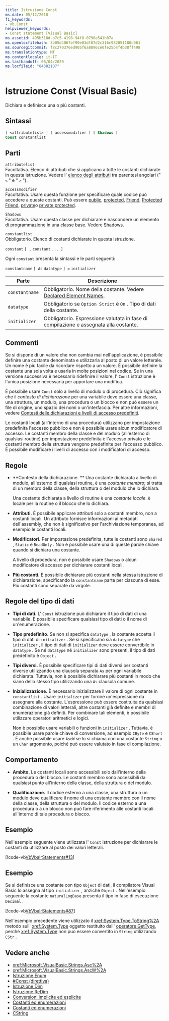```yaml
---
title: Istruzione Const
ms.date: 05/12/2018
f1_keywords:
- vb.Const
helpviewer_keywords:
- Const statement [Visual Basic]
ms.assetid: 495b318d-b7c5-4198-94f8-0790a541b07a
ms.openlocfilehash: 3b05d4067ef99e03df07d2c316c982051180d961
ms.sourcegitcommit: f8c270376ed905f6a8896ce0fe25b4f4b38ff498
ms.translationtype: MT
ms.contentlocale: it-IT
ms.lasthandoff: 06/04/2020
ms.locfileid: "84382107"
---
```

# <a name="const-statement-visual-basic"></a>Istruzione Const (Visual Basic)

Dichiara e definisce una o più costanti.

## <a name="syntax"></a>Sintassi

```vb
[ <attributelist> ] [ accessmodifier ] [ Shadows ]
Const constantlist
```

## <a name="parts"></a>Parti

`attributelist`  
Facoltativa. Elenco di attributi che si applicano a tutte le costanti dichiarate in questa istruzione. Vedere l' [elenco degli attributi](attribute-list.md) tra parentesi angolari (" `<` " e " `>` ").

`accessmodifier`  
Facoltativa. Usare questa funzione per specificare quale codice può accedere a queste costanti. Può essere [public](../modifiers/public.md), [protected](../modifiers/protected.md), [Friend](../modifiers/friend.md), [Protected Friend](../modifiers/protected-friend.md), [private](../modifiers/private.md)o [private protected](../modifiers/private-protected.md).

`Shadows`  
Facoltativa. Usare questa classe per dichiarare e nascondere un elemento di programmazione in una classe base. Vedere [Shadows](../modifiers/shadows.md).

`constantlist`  
Obbligatorio. Elenco di costanti dichiarate in questa istruzione.

`constant` `[ ,` `constant` `... ]`

Ogni `constant` presenta la sintassi e le parti seguenti:

`constantname` `[ As` `datatype` `] =` `initializer`

|Parte|Descrizione|
|----------|-----------------|
|`constantname`|Obbligatorio. Nome della costante. Vedere [Declared Element Names](../../programming-guide/language-features/declared-elements/declared-element-names.md).|
|`datatype`|Obbligatorio se `Option Strict` è `On` . Tipo di dati della costante.|
|`initializer`|Obbligatorio. Espressione valutata in fase di compilazione e assegnata alla costante.|

## <a name="remarks"></a>Commenti

Se si dispone di un valore che non cambia mai nell'applicazione, è possibile definire una costante denominata e utilizzarla al posto di un valore letterale. Un nome è più facile da ricordare rispetto a un valore. È possibile definire la costante una sola volta e usarla in molte posizioni nel codice. Se in una versione successiva è necessario ridefinire il valore, l' `Const` istruzione è l'unica posizione necessaria per apportare una modifica.

È possibile usare `Const` solo a livello di modulo o di procedura. Ciò significa che il *contesto di dichiarazione* per una variabile deve essere una classe, una struttura, un modulo, una procedura o un blocco e non può essere un file di origine, uno spazio dei nomi o un'interfaccia. Per altre informazioni, vedere [Contesti delle dichiarazioni e livelli di accesso predefiniti](declaration-contexts-and-default-access-levels.md).

Le costanti locali (all'interno di una procedura) utilizzano per impostazione predefinita l'accesso pubblico e non è possibile usare alcun modificatore di accesso. Le costanti membro della classe e del modulo (all'esterno di qualsiasi routine) per impostazione predefinita è l'accesso privato e le costanti membro della struttura vengono predefinite per l'accesso pubblico. È possibile modificare i livelli di accesso con i modificatori di accesso.

## <a name="rules"></a>Regole

- **Contesto della dichiarazione. ** Una costante dichiarata a livello di modulo, all'esterno di qualsiasi routine, è una *costante membro*; si tratta di un membro della classe, della struttura o del modulo che lo dichiara.

  Una costante dichiarata a livello di routine è una *costante locale*. è locale per la routine o il blocco che lo dichiara.

- **Attributi.** È possibile applicare attributi solo a costanti membro, non a costanti locali. Un attributo fornisce informazioni ai metadati dell'assembly, che non è significativo per l'archiviazione temporanea, ad esempio le costanti locali.

- **Modificatori.** Per impostazione predefinita, tutte le costanti sono `Shared` , `Static` e `ReadOnly` . Non è possibile usare una di queste parole chiave quando si dichiara una costante.

  A livello di procedura, non è possibile usare `Shadows` o alcun modificatore di accesso per dichiarare costanti locali.

- **Più costanti.** È possibile dichiarare più costanti nella stessa istruzione di dichiarazione, specificando la `constantname` parte per ciascuna di esse. Più costanti sono separate da virgole.

## <a name="data-type-rules"></a>Regole del tipo di dati

- **Tipi di dati.** L' `Const` istruzione può dichiarare il tipo di dati di una variabile. È possibile specificare qualsiasi tipo di dati o il nome di un'enumerazione.

- **Tipo predefinito.** Se non si specifica `datatype` , la costante accetta il tipo di dati di `initializer` . Se si specificano sia `datatype` che `initializer` , il tipo di dati di `initializer` deve essere convertibile in `datatype` . Se né `datatype` né `initializer` sono presenti, il tipo di dati predefinito è `Object` .

- **Tipi diversi.** È possibile specificare tipi di dati diversi per costanti diverse utilizzando una clausola separata `As` per ogni variabile dichiarata. Tuttavia, non è possibile dichiarare più costanti in modo che siano dello stesso tipo utilizzando una `As` clausola comune.

- **Inizializzazione.** È necessario inizializzare il valore di ogni costante in `constantlist` . Usare `initializer` per fornire un'espressione da assegnare alla costante. L'espressione può essere costituita da qualsiasi combinazione di valori letterali, altre costanti già definite e membri di enumerazione già definiti. Per combinare tali elementi, è possibile utilizzare operatori aritmetici e logici.

  Non è possibile usare variabili o funzioni in `initializer` . Tuttavia, è possibile usare parole chiave di conversione, ad esempio `CByte` e `CShort` . È anche possibile usare `AscW` se lo si chiama con una costante `String` o un `Char` argomento, poiché può essere valutato in fase di compilazione.

## <a name="behavior"></a>Comportamento

- **Ambito.** Le costanti locali sono accessibili solo dall'interno della procedura o del blocco. Le costanti membro sono accessibili da qualsiasi punto all'interno della classe, della struttura o del modulo.

- **Qualificazione.** Il codice esterno a una classe, una struttura o un modulo deve qualificare il nome di una costante membro con il nome della classe, della struttura o del modulo. Il codice esterno a una procedura o a un blocco non può fare riferimento alle costanti locali all'interno di tale procedura o blocco.

## <a name="example"></a>Esempio

Nell'esempio seguente viene utilizzata l' `Const` istruzione per dichiarare le costanti da utilizzare al posto dei valori letterali.

[!code-vb[VbVbalrStatements#13](~/samples/snippets/visualbasic/VS_Snippets_VBCSharp/VbVbalrStatements/VB/Class1.vb#13)]

## <a name="example"></a>Esempio

Se si definisce una costante con tipo `Object` di dati, il compilatore Visual Basic lo assegna al tipo `initializer` , anziché `Object` . Nell'esempio seguente la costante `naturalLogBase` presenta il tipo in fase di esecuzione `Decimal` .

[!code-vb[VbVbalrStatements#87](~/samples/snippets/visualbasic/VS_Snippets_VBCSharp/VbVbalrStatements/VB/Class1.vb#87)]

Nell'esempio precedente viene utilizzato il <xref:System.Type.ToString%2A> metodo sull' <xref:System.Type> oggetto restituito dall' [operatore GetType](../operators/gettype-operator.md), perché <xref:System.Type> non può essere convertito in `String` utilizzando `CStr` .

## <a name="see-also"></a>Vedere anche

- <xref:Microsoft.VisualBasic.Strings.Asc%2A>
- <xref:Microsoft.VisualBasic.Strings.AscW%2A>
- [Istruzione Enum](enum-statement.md)
- [#Const (direttiva)](../directives/const-directive.md)
- [Istruzione Dim](dim-statement.md)
- [Istruzione ReDim](redim-statement.md)
- [Conversioni implicite ed esplicite](../../programming-guide/language-features/data-types/implicit-and-explicit-conversions.md)
- [Costanti ed enumerazioni](../../programming-guide/language-features/constants-enums/index.md)
- [Costanti ed enumerazioni](../constants-and-enumerations.md)
- [CString](../functions/type-conversion-functions.md)
